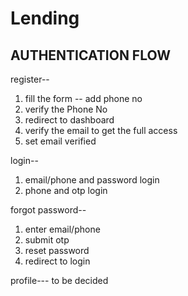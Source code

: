 # Lending
AUTHENTICATION  FLOW
--------------------
register--
1. fill the form -- add phone no
2. verify the Phone No
3. redirect to dashboard
4. verify the email to get the full access
5. set email verified

login--
1. email/phone and password login
2. phone and otp login

forgot password--
1. enter email/phone
2. submit otp
3. reset password
4. redirect to login

profile---
to be decided
